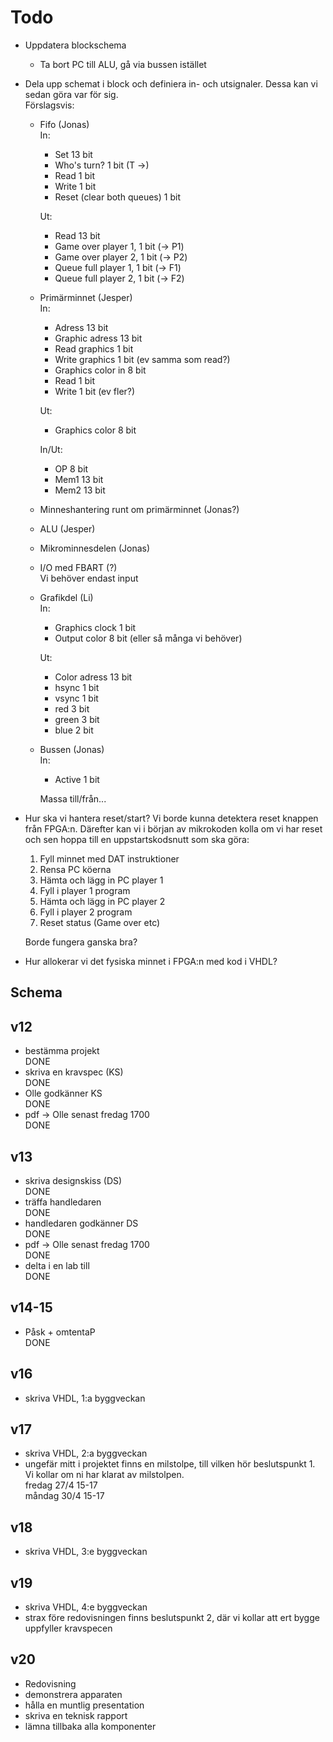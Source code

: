 ﻿
Todo
====

* Uppdatera blockschema
    * Ta bort PC till ALU, gå via bussen istället

* Dela upp schemat i block och definiera in- och utsignaler. Dessa kan vi sedan göra var för sig.  
    Förslagsvis:
    * Fifo (Jonas)  
        In:  
        * Set 13 bit
        * Who's turn? 1 bit (T ->)
        * Read 1 bit
        * Write 1 bit
        * Reset (clear both queues) 1 bit

        Ut:  
        * Read 13 bit
        * Game over player 1, 1 bit (-> P1)
        * Game over player 2, 1 bit (-> P2)
        * Queue full player 1, 1 bit (-> F1)
        * Queue full player 2, 1 bit (-> F2)

    * Primärminnet (Jesper)  
        In:  
        * Adress 13 bit
        * Graphic adress 13 bit
        * Read graphics 1 bit
        * Write graphics 1 bit (ev samma som read?)
        * Graphics color in 8 bit
        * Read 1 bit
        * Write 1 bit (ev fler?)

        Ut:  
        * Graphics color 8 bit

        In/Ut:  
        * OP 8 bit
        * Mem1 13 bit
        * Mem2 13 bit

    * Minneshantering runt om primärminnet (Jonas?)
    * ALU (Jesper)
    * Mikrominnesdelen (Jonas)
    * I/O med FBART (?)  
        Vi behöver endast input
    * Grafikdel (Li)  
        In:  
        * Graphics clock 1 bit
        * Output color 8 bit (eller så många vi behöver)

        Ut:  
        * Color adress 13 bit
        * hsync 1 bit
        * vsync 1 bit
        * red 3 bit
        * green 3 bit
        * blue 2 bit

    * Bussen (Jonas)  
        In:  
        * Active 1 bit

        Massa till/från...  

* Hur ska vi hantera reset/start?
    Vi borde kunna detektera reset knappen från FPGA:n. Därefter kan vi i början av mikrokoden kolla om vi har reset och sen hoppa till en uppstartskodsnutt som ska göra:

    1. Fyll minnet med DAT instruktioner
    2. Rensa PC köerna
    3. Hämta och lägg in PC player 1
    4. Fyll i player 1 program
    5. Hämta och lägg in PC player 2
    6. Fyll i player 2 program
    7. Reset status (Game over etc)

    Borde fungera ganska bra?

* Hur allokerar vi det fysiska minnet i FPGA:n med kod i VHDL?

Schema
------

## v12
- bestämma projekt  
    DONE
- skriva en kravspec (KS)  
    DONE
- Olle godkänner KS  
    DONE
- pdf -> Olle senast fredag 1700  
    DONE

## v13
- skriva designskiss (DS)  
    DONE
- träffa handledaren  
    DONE
- handledaren godkänner DS  
    DONE
- pdf -> Olle senast fredag 1700  
    DONE
- delta i en lab till  
    DONE

## v14-15
- Påsk + omtentaP  
    DONE

## v16
- skriva VHDL, 1:a byggveckan

## v17
- skriva VHDL, 2:a byggveckan
- ungefär mitt i projektet finns en milstolpe, till vilken hör beslutspunkt 1. Vi kollar om ni har klarat av milstolpen.  
  fredag 27/4 15-17  
  måndag 30/4 15-17

## v18
- skriva VHDL, 3:e byggveckan

## v19
- skriva VHDL, 4:e byggveckan
- strax före redovisningen finns beslutspunkt 2, där vi kollar att ert bygge uppfyller kravspecen

## v20
- Redovisning
- demonstrera apparaten
- hålla en muntlig presentation
- skriva en teknisk rapport
- lämna tillbaka alla komponenter

